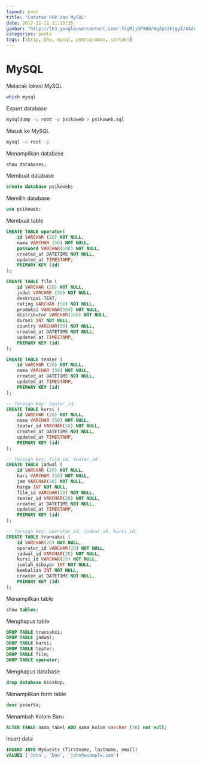 ```yaml
---
layout: post
title: "Catatan PHP dan MySQL"
date: 2017-11-11 11:10:35
gambar: "http://lh3.googleusercontent.com/-T4gMjjGPXB8/WgZp43EjgyI/AAAAAAAACro/Ker3LeH2WjIox1Xf3Z1zFMl8Jx5NtnM1wCLcBGAs/s900/php-elephant-logo-bd4f9d83be8c8563248fe4793f90bae7.png"
categories: posts
tags: [skrip, php, mysql, pemrograman, sintaks]
---
```


# MySQL

Melacak lokasi MySQL

```bash
which mysql
```

Export database

```bash
mysqldump -u root -p psikoweb > psikoweb.sql
```

Masuk ke MySQL

```bash
mysql -u root -p
```

Menampilkan database

```sql
show databases;
```

Membuat database

```sql
create database psikoweb;
```

Memilih database

```sql
use psikoweb;
```

Membuat table

```sql
CREATE TABLE operator(
    id VARCHAR (20) NOT NULL,
    nama VARCHAR (50) NOT NULL,
    password VARCHAR(100) NOT NULL,
    created_at DATETIME NOT NULL,
    updated_at TIMESTAMP,
    PRIMARY KEY (id)
);

CREATE TABLE film (
    id VARCHAR (20) NOT NULL,
    judul VARCHAR (50) NOT NULL,
    deskripsi TEXT,
    rating VARCHAR (50) NOT NULL,
    produksi VARCHAR(100) NOT NULL,
    distributor VARCHAR(100) NOT NULL,
    durasi INT NOT NULL,
    country VARCHAR(50) NOT NULL,
    created_at DATETIME NOT NULL,
    updated_at TIMESTAMP,
    PRIMARY KEY (id)
);

CREATE TABLE teater (
    id VARCHAR (20) NOT NULL,
    nama VARCHAR (50) NOT NULL,
    created_at DATETIME NOT NULL,
    updated_at TIMESTAMP,
    PRIMARY KEY (id)
);

-- foreign key: teater_id
CREATE TABLE kursi (
    id VARCHAR (20) NOT NULL,
    nama VARCHAR (50) NOT NULL,
    teater_id VARCHAR(20) NOT NULL,
    created_at DATETIME NOT NULL,
    updated_at TIMESTAMP,
    PRIMARY KEY (id)
);

-- foreign key: film_id, teater_id
CREATE TABLE jadwal (
    id VARCHAR (20) NOT NULL,
    hari VARCHAR (50) NOT NULL,
    jam VARCHAR(20) NOT NULL,
    harga INT NOT NULL,
    film_id VARCHAR(20) NOT NULL,
    teater_id VARCHAR(20) NOT NULL,
    created_at DATETIME NOT NULL,
    updated_at TIMESTAMP,
    PRIMARY KEY (id)
);

-- foreign key: operator_id, jadwal_id, kursi_id, 
CREATE TABLE transaksi (
    id VARCHAR(20) NOT NULL,
    operator_id VARCHAR(20) NOT NULL,
    jadwal_id VARCHAR(20) NOT NULL,
    kursi_id VARCHAR(20) NOT NULL,
    jumlah_dibayar INT NOT NULL,
    kembalian INT NOT NULL,
    created_at DATETIME NOT NULL,
    PRIMARY KEY (id)
);
```

Menampilkan table

```sql
show tables;
```

Menghapus table

```sql
DROP TABLE transaksi;
DROP TABLE jadwal;
DROP TABLE kursi;
DROP TABLE teater;
DROP TABLE film;
DROP TABLE operator;
```

Menghapus database

```sql
drop database bioskop;
```

Menampilkan form table

```sql
desc peserta;
```

Menambah Kolom Baru

```sql
ALTER TABLE nama_tabel ADD nama_kolom varchar (50) not null;
```

Insert data

```sql
INSERT INTO MyGuests (firstname, lastname, email)
VALUES ('John', 'Doe', 'john@example.com')
```